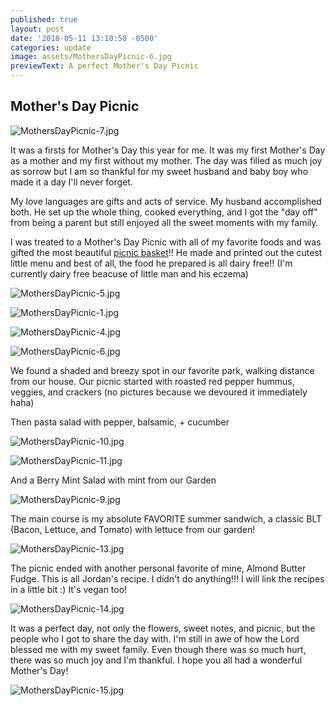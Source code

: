 ```yaml
---
published: true
layout: post
date: '2018-05-11 13:10:50 -0500'
categories: update
image: assets/MothersDayPicnic-6.jpg
previewText: A perfect Mother's Day Picnic
---
```

## Mother's Day Picnic

![MothersDayPicnic-7.jpg]({{site.baseurl}}/assets/MothersDayPicnic-7.jpg)

It was a firsts for Mother's Day this year for me. It was my first Mother's Day as a mother and my first without my mother. The day was filled as much joy as sorrow but I am so thankful for my sweet husband and baby boy who made it a day I'll never forget. 

My love languages are gifts and acts of service. My husband accomplished both. He set up the whole thing, cooked everything, and I got the "day off" from being a parent but still enjoyed all the sweet moments with my family. 

I was treated to a Mother's Day Picnic with all of my favorite foods and was gifted the most beautiful [picnic basket](https://www.bedbathandbeyond.com/store/product/picnic-time-reg-22-piece-insulated-picnic-basket-for-4/1062492577?categoryId=12346)!! He made and printed out the cutest little menu and best of all, the food he prepared is all dairy free!! (I'm currently dairy free beacuse of little man and his eczema) 

![MothersDayPicnic-5.jpg]({{site.baseurl}}/assets/MothersDayPicnic-5.jpg)

![MothersDayPicnic-1.jpg]({{site.baseurl}}/assets/MothersDayPicnic-1.jpg)

![MothersDayPicnic-4.jpg]({{site.baseurl}}/assets/MothersDayPicnic-4.jpg)

![MothersDayPicnic-6.jpg]({{site.baseurl}}/assets/MothersDayPicnic-6.jpg)


We found a shaded and breezy spot in our favorite park, walking distance from our house. Our picnic started with roasted red pepper hummus, veggies, and crackers (no pictures because we devoured it immediately haha) 

Then pasta salad with pepper, balsamic, + cucumber 


![MothersDayPicnic-10.jpg]({{site.baseurl}}/assets/MothersDayPicnic-10.jpg)

![MothersDayPicnic-11.jpg]({{site.baseurl}}/assets/MothersDayPicnic-11.jpg)


And a Berry Mint Salad with mint from our Garden 


![MothersDayPicnic-9.jpg]({{site.baseurl}}/assets/MothersDayPicnic-9.jpg)


The main course is my absolute FAVORITE summer sandwich, a classic BLT (Bacon, Lettuce, and Tomato) with lettuce from our garden! 


![MothersDayPicnic-13.jpg]({{site.baseurl}}/assets/MothersDayPicnic-13.jpg)


The picnic ended with another personal favorite of mine, Almond Butter Fudge. This is all Jordan's recipe. I didn't do anything!!! I will link the recipes in a little bit :) It's vegan too!


![MothersDayPicnic-14.jpg]({{site.baseurl}}/assets/MothersDayPicnic-14.jpg)


It was a perfect day, not only the flowers, sweet notes, and picnic, but the people who I got to share the day with. I'm still in awe of how the Lord blessed me with my sweet family. Even though there was so much hurt, there was so much joy and I'm thankful. I hope you all had a wonderful Mother's Day! 


![MothersDayPicnic-15.jpg]({{site.baseurl}}/assets/MothersDayPicnic-15.jpg)
